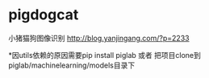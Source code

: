 # pigdogcat
小猪猫狗图像识别
http://blog.yanjingang.com/?p=2233

*因utils依赖的原因需要pip install piglab 或者 把项目clone到piglab/machinelearning/models目录下
